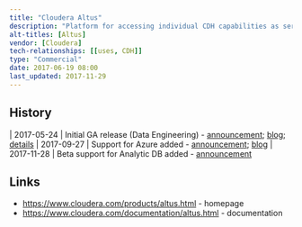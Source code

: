 ```yaml
---
title: "Cloudera Altus"
description: "Platform for accessing individual CDH capabilities as services, with the first capabilities supported being the execution of Spark, MapReduce or Hive (over MapReduce or Spark) jobs using managed CDH clusters on AWS and Azure cloud infrastructure over data in Amazon S3 or Azure Data Lake Storage (ADLS).  Jobs run on clusters within a defined AWS or Azure environment, which can be transient (created and terminated on demand) or persistent, with each cluster supporting one service type (Hive, Spark, MapReduce) with a fixed node count.  Jobs can then be queued individually or in batch for execution against an existing cluster or against a dynamically created cluster, with jobs specified either by uploading a JAR to S3 (for Spark or MapReduce) or via a Hive script (either directly uploaded or uploaded to S3), and the ability to either halt or continue the queue on job failure.  Supports access to clusters via SSH, read only access to Cloudera Manager, a SOCKS proxy to cluster web UIs (including the CM admin console, YARN history server and Spark history server), and access to server and workload logs (including the ability to write these to S3 for access after clusters have been terminated).  All nodes managed by Altus are tagged with the cluster name and node role (master, worker or Cloudera Manager) and bootstrap scripts can be specified for execution on nodes after cluster startup.  Supports a web based UI and (Python) CLI, with full user authentication and role based access management, and integration with AWS security.  Stated plan is to expand support to other cloud service providers (for example Azure and Google Cloud), and other CDH services (for example Data Science workloads).  Launched in May 2017, with per node / per hour pricing."
alt-titles: [Altus]
vendor: [Cloudera]
tech-relationships: [[uses, CDH]]
type: "Commercial"
date: 2017-06-19 08:00
last_updated: 2017-11-29
---
```

## History

| 2017-05-24 | Initial GA release (Data Engineering) - [announcement](http://vision.cloudera.com/simplifying-big-data-in-the-cloud/); [blog](http://blog.cloudera.com/blog/2017/05/data-engineering-with-cloudera-altus/); [details](https://community.cloudera.com/t5/Community-News-Release/Announce-Cloudera-Altus-is-now-available/m-p/55007)
| 2017-09-27 | Support for Azure added - [announcement](http://vision.cloudera.com/introducing-cloudera-altus-on-microsoft-azure/); [blog](http://blog.cloudera.com/blog/2017/09/cloudera-altus-on-microsoft-azure/)
| 2017-11-28 | Beta support for Analytic DB added - [announcement](http://vision.cloudera.com/introducing-cloudera-altus-analytic-db-beta-for-cloud-based-data-warehousing/)

## Links

* <https://www.cloudera.com/products/altus.html> - homepage
* <https://www.cloudera.com/documentation/altus.html> - documentation